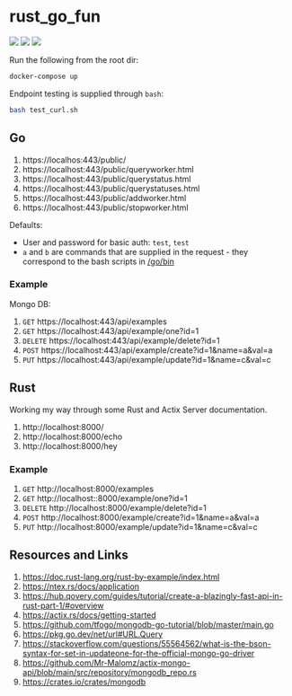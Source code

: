# rust_go_fun

[![](https://img.shields.io/badge/Go-1.22.2-blue.svg)](https://golang.org/pkg/)
[![](https://img.shields.io/badge/Rust-2021-brown.svg)](https://doc.rust-lang.org/cargo/reference/manifest.html)
[![](https://img.shields.io/badge/Mongo-db-green.svg)](https://www.mongodb.com/)

Run the following from the root dir:

```bash
docker-compose up
```

Endpoint testing is supplied through `bash`:

```bash
bash test_curl.sh
```

## Go

1. https://localhos:443/public/
1. https://localhost:443/public/queryworker.html
1. https://localhost:443/public/querystatus.html
1. https://localhost:443/public/querystatuses.html
1. https://localhost:443/public/addworker.html
1. https://localhost:443/public/stopworker.html

Defaults:

* User and password for basic auth: `test`, `test`
* `a` and `b` are commands that are supplied in the request - they correspond to the bash scripts in [/go/bin](/go/bin)

### Example

Mongo DB:

1. `GET` https://localhost:443/api/examples
1. `GET` https://localhost:443/api/example/one?id=1
1. `DELETE` https://localhost:443/api/example/delete?id=1
1. `POST` https://localhost:443/api/example/create?id=1&name=a&val=a
1. `PUT` https://localhost:443/api/example/update?id=1&name=c&val=c

## Rust

Working my way through some Rust and Actix Server documentation.

1. http://localhost:8000/
1. http://localhost:8000/echo
1. http://localhost:8000/hey

### Example

1. `GET` http://localhost:8000/examples
1. `GET` http://localhost::8000/example/one?id=1
1. `DELETE` http://localhost:8000/example/delete?id=1
1. `POST` http://localhost:8000/example/create?id=1&name=a&val=a
1. `PUT` http://localhost:8000/example/update?id=1&name=c&val=c

## Resources and Links

1. https://doc.rust-lang.org/rust-by-example/index.html
2. https://ntex.rs/docs/application
3. https://hub.qovery.com/guides/tutorial/create-a-blazingly-fast-api-in-rust-part-1/#overview
4. https://actix.rs/docs/getting-started
5. https://github.com/tfogo/mongodb-go-tutorial/blob/master/main.go
6. https://pkg.go.dev/net/url#URL.Query
7. https://stackoverflow.com/questions/55564562/what-is-the-bson-syntax-for-set-in-updateone-for-the-official-mongo-go-driver
8. https://github.com/Mr-Malomz/actix-mongo-api/blob/main/src/repository/mongodb_repo.rs
9. https://crates.io/crates/mongodb